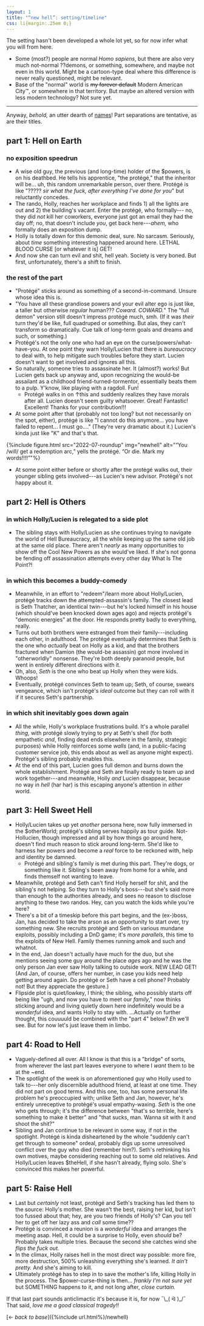 ```yaml
---
layout: 1
title: "“new hell”: setting/timeline"
css: li{margin:.25em 0;}
---
```

The setting hasn't been developed a whole lot yet, so for now infer what you will from here.

- Some (most?) people are normal <i>Homo sapiens</i>, but there are also very much not-normal ??demons, or something, somewhere, and maybe not even in this world. Might be a cartoon-type deal where this difference is never really questioned, might be relevant.
- Base of the "normal" world is ~~my forever default~~ Modern American City™, or somewhere in that territory. But maybe an altered version with less modern technology? Not sure yet.

----

Anyway, *behold,* an utter dearth of [names](cast)! Part separations are tentative, as are their titles.

## part 1: Hell on Earth

### no exposition speedrun
- A wise old guy, the previous (and long-time) holder of the $powers, is on his deathbed. He tells his apprentice, "the protégé," that the inheritor will be... uh, this random unremarkable person, over there. Protégé is like "????? *sir what the fuck, after everything I've done for you*" but reluctantly concedes.
- The rando, Holly, reaches her workplace and finds 1) all the lights are out and 2) the building's vacant. Enter the protégé, who formally--- no, they did *not* kill her coworkers, everyone just got an email they had the day off; no, that doesn't include *you*, get back here---*ahem,* who formally does an exposition dump.
- Holly is totally down for this demonic deal, sure. No sarcasm. Seriously, about *time* something interesting happened around here. <strong style="text-transform:uppercase;font-weight:normal;">Lethal blood curse</strong> [or whatever it is] <strong style="text-transform:uppercase;font-weight:normal;">get!</strong>
- And now she can turn evil and shit, hell yeah. Society is very boned. But first, unfortunately, there's a shift to finish.

### the rest of the part
- "Protégé" sticks around as something of a second-in-command. Unsure whose idea this is.
- "You have all these grandiose powers and your evil alter ego is just like, a taller but otherwise *regular* human??? *Coward. <span style="text-transform:uppercase;">Coward.</span>*" The "full demon" version still doesn't impress protégé much, smh. (If it was *their* turn they'd be like, full quadruped or something. But alas, they can't transform so dramatically. Cue talk of long-term goals and dreams and such, or something.)
- Protégé's not the only one who had an eye on the curse/powers/what-have-you. At one point they warn Holly/Lucien that there is *bureaucracy* to deal with, to help mitigate such troubles before they start. Lucien doesn't want to get involved and ignores all this.
- So naturally, someone tries to assassinate her. It (almost?) works! But Lucien gets back up anyway and, upon recognizing the would-be assailant as a childhood friend-turned-tormentor, essentially beats them to a pulp. Y'know, like playing with a ragdoll. Fun!
	- Protégé walks in on ↑this and suddenly realizes they have morals after all. Lucien doesn't seem guilty whatsoever. Great! Fantastic! Excellent! Thanks for your contribution!!!
- At some point after that (probably not too long? but not necessarily on the spot, either), protégé is like "I cannot do this anymore... you have failed to repent... I must go...." (They're very dramatic about it.) Lucien's kinda just like "K" and that's that.

{%include figure.html src="2022-07-roundup" img="newhell" alt="“You /will/ get a redemption arc,” yells the protégé. “Or die. Mark my words!!!!”"%}

- At some point either before or shortly after the protégé walks out, their younger sibling gets involved---as Lucien's new advisor. Protégé's not happy about it.

## part 2: Hell is Others
### in which Holly/Lucien is relegated to a side plot
- The sibling stays with Holly/Lucien as she continues trying to navigate the world of Hell Bureaucracy, all the while keeping up the same old job at the same old place. There aren't *nearly* as many opportunities to show off the Cool New Powers as she would've liked. If she's not gonna be fending off assassination attempts every other day What Is The Point?!

### in which this becomes a buddy-comedy
- Meanwhile, in an effort to "redeem"/learn more about Holly/Lucien, protégé tracks down the attempted-assassin's family. The closest lead is Seth Thatcher, an identical twin---but he's locked himself in his house (which should've been knocked down ages ago) and rejects protégé's "demonic energies" at the door. He responds pretty badly to everything, really.
- Turns out both brothers were estranged from their family---including each other, in adulthood. The protégé eventually determines that Seth is the one who *actually* beat on Holly as a kid, and that the brothers fractured when Damion (the would-be assassin) got more involved in "otherworldly" nonsense. They're both deeply paranoid people, but went in entirely different directions with it.
- Oh, also, *Seth* is the one who beat up Holly when they were kids. Whoops!
- Eventually, protégé convinces Seth to team up; Seth, of course, swears vengeance, which isn't protégé's *ideal* outcome but they can roll with it if it secures Seth's partnership.

### in which shit inevitably goes down again
- All the while, Holly's workplace frustrations build. It's a whole parallel *thing,* with protégé slowly trying to pry at Seth's shell (for both empathetic *and*, finding dead ends elsewhere in the family, strategic purposes) while Holly reinforces some *walls* (and, in a public-facing customer service job, this ends about as well as anyone might expect). Protégé's sibling probably enables this.
- At the end of this part, Lucien goes full demon and burns down the whole establishment. Protégé and Seth are finally ready to team up and work together---and meanwhle, Holly *and* Lucien disappear, because no way in *hell* (har har) is this escaping anyone's attention in *either* world.

## part 3: Hell Sweet Hell
- Holly/Lucien takes up yet *another* persona here, now fully immersed in the $otherWorld; protégé's sibling serves happily as tour guide. Not-Hollucien, though impressed and all by how things go around here, doesn't find much reason to stick around long-term. She'd like to harness her powers and become a *real* force to be reckoned with, help and identity be damned.
	- Protégé and sibling's family is met during this part. They're dogs, or something like it. Sibling's been away from home for a while, and finds themself not wanting to leave.
- Meanwhile, protégé and Seth can't find Holly herself for shit, and the sibling's not helping. So they turn to Holly's boss---but she's said more than enough to the authorities already, and sees no reason to disclose anything to these two randos. Hey, can you watch the kids while you're here?
- There's a bit of a timeskip before this part begins, and the (ex-)boss, Jan, has decided to take the arson as an opportunity to start over, try something new. She recruits protégé and Seth on various mundane exploits, possibly including a DnD game; it's *more parallels*, this time to the exploits of New Hell. Family themes running amok and such and whatnot.
- In the end, Jan doesn't actually have much for the duo, but she mentions seeing some guy around the place *ages* ago and he was the only person Jan ever saw Holly talking to outside work. <em style="text-transform:uppercase;font-style:normal;">New lead get!</em> (And Jan, of course, offers her number, in case you kids need help getting around again. Do protégé or Seth have a cell phone? Probably not! But they appreciate the gesture.)
- Flipside plot is quiet/lowkey, I think; the sibling, who possibly starts off being like "ugh, and now you have to meet our *family*," now thinks sticking around and living quietly down here indefinitely would be a *wonderful* idea, and wants Holly to stay with. ...Actually on further thought, this couuuuld be combined with the "part 4" below? *Eh* we'll see. But for now let's just leave them in limbo.

## part 4: Road to Hell
- Vaguely-defined all over. All I know is that this is a "bridge" of sorts, from wherever the last part leaves everyone to where I *want* them to be at the ~end.
- The spotlight of the week is on aforementioned guy who Holly used to talk to---her only discernible adulthood friend, at least at one time. They did not part on good terms. And this one, too, has some personal life problem he's preoccupied with; unlike Seth and Jan, however, he's entirely unreceptive to protégé's usual empathy-waxing. *Seth* is the one who gets through; it's the difference between "that's so terrible, here's something to make it better" and "that sucks, man. Wanna sit with it and shoot the shit?"
- Sibling and Jan continue to be relevant in some way, if not in the spotlight. Protégé is kinda disheartened by the whole "suddenly can't get through to someone" ordeal, probably digs up some unresolved conflict over the guy who died (remember him?). Seth's rethinking his own motives, maybe considering reaching out to some old relatives. And Holly/Lucien leaves $theHell, if she hasn't already, flying solo. She's convinced this makes her powerful.

## part 5: Raise Hell
- Last but *certainly* not least, protégé and Seth's tracking has led them to the source: Holly's mother. She wasn't the best, raising her kid, but isn't too fussed about that; hey, are you two friends of Holly's? Can you tell her to get off her lazy ass and *call* some time??
- Protégé is convinced a reunion is a *wonderful* idea and arranges the meeting asap. Hell, it could be a surprise to Holly, even *should* be? Probably takes multiple tries. Because the second she catches wind she *flips the fuck out.*
- In the climax, Holly raises hell in the most direct way possible: more fire, more destruction, 500% unleashing everything she's learned. *It ain't pretty.* And she's aiming to kill.
- Ultimately protégé has to step in to save the mother's life, killing Holly in the process. The $power-curse-thing is then... *frankly I'm not sure yet* but <em style="text-transform:uppercase;font-style:normal;">something</em> happens to it, and not long after, *close curtain.*

If that last part sounds anticlimactic it's because it is, for now <span style="display:inline-block;">¯\\\_(&nbsp;ᐛ&nbsp;)_/¯</span> That said, *love me a good classical tragedy!!*

[← <i>back to base</i>]({%include url.html%}/newhell)